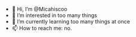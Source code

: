 - 👋 Hi, I’m @Micahiscoo
- 👀 I’m interested in too many things
- 🌱 I’m currently learning too many things at once
- 📫 How to reach me: no.

<!---
Micahiscoo/Micahiscoo is a ✨ special ✨ repository because its `README.md` (this file) appears on your GitHub profile.
You can click the Preview link to take a look at your changes.
--->

